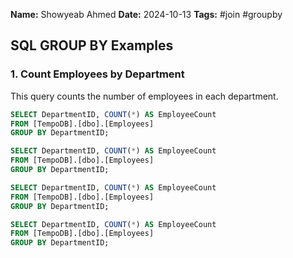 
**Name:** Showyeab Ahmed
**Date:** 2024-10-13
**Tags:** #join #groupby


## SQL GROUP BY Examples

### 1. Count Employees by Department
This query counts the number of employees in each department.

```sql
SELECT DepartmentID, COUNT(*) AS EmployeeCount
FROM [TempoDB].[dbo].[Employees]
GROUP BY DepartmentID;
```


```sql
SELECT DepartmentID, COUNT(*) AS EmployeeCount
FROM [TempoDB].[dbo].[Employees]
GROUP BY DepartmentID;
```


```sql
SELECT DepartmentID, COUNT(*) AS EmployeeCount
FROM [TempoDB].[dbo].[Employees]
GROUP BY DepartmentID;
```


```sql
SELECT DepartmentID, COUNT(*) AS EmployeeCount
FROM [TempoDB].[dbo].[Employees]
GROUP BY DepartmentID;
```